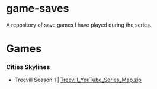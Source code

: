 # game-saves
A repository of save games I have played during the series.

# Games
### Cities Skylines
- Treevill Season 1 | [Treevill_YouTube_Series_Map.zip](https://github.com/northwesttrees-gaming/game-saves/files/15030311/Treevill_YouTube_Series_Map.zip)
